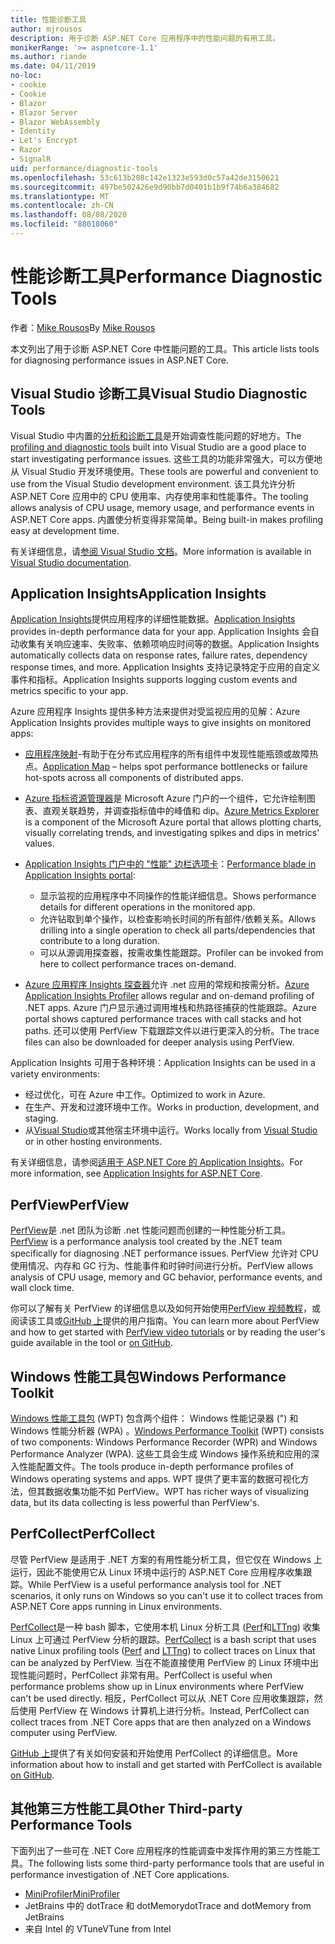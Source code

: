 ```yaml
---
title: 性能诊断工具
author: mjrousos
description: 用于诊断 ASP.NET Core 应用程序中的性能问题的有用工具。
monikerRange: '>= aspnetcore-1.1'
ms.author: riande
ms.date: 04/11/2019
no-loc:
- cookie
- Cookie
- Blazor
- Blazor Server
- Blazor WebAssembly
- Identity
- Let's Encrypt
- Razor
- SignalR
uid: performance/diagnostic-tools
ms.openlocfilehash: 53c613b208c142e1323e593d0c57a42de3150621
ms.sourcegitcommit: 497be502426e9d90bb7d0401b1b9f74b6a384682
ms.translationtype: MT
ms.contentlocale: zh-CN
ms.lasthandoff: 08/08/2020
ms.locfileid: "88018060"
---
```

# <a name="performance-diagnostic-tools"></a><span data-ttu-id="91c11-103">性能诊断工具</span><span class="sxs-lookup"><span data-stu-id="91c11-103">Performance Diagnostic Tools</span></span>

<span data-ttu-id="91c11-104">作者：[Mike Rousos](https://github.com/mjrousos)</span><span class="sxs-lookup"><span data-stu-id="91c11-104">By [Mike Rousos](https://github.com/mjrousos)</span></span>

<span data-ttu-id="91c11-105">本文列出了用于诊断 ASP.NET Core 中性能问题的工具。</span><span class="sxs-lookup"><span data-stu-id="91c11-105">This article lists tools for diagnosing performance issues in ASP.NET Core.</span></span>

## <a name="visual-studio-diagnostic-tools"></a><span data-ttu-id="91c11-106">Visual Studio 诊断工具</span><span class="sxs-lookup"><span data-stu-id="91c11-106">Visual Studio Diagnostic Tools</span></span>

<span data-ttu-id="91c11-107">Visual Studio 中内置的[分析和诊断工具](/visualstudio/profiling)是开始调查性能问题的好地方。</span><span class="sxs-lookup"><span data-stu-id="91c11-107">The [profiling and diagnostic tools](/visualstudio/profiling) built into Visual Studio are a good place to start investigating performance issues.</span></span> <span data-ttu-id="91c11-108">这些工具的功能非常强大，可以方便地从 Visual Studio 开发环境使用。</span><span class="sxs-lookup"><span data-stu-id="91c11-108">These tools are powerful and convenient to use from the Visual Studio development environment.</span></span> <span data-ttu-id="91c11-109">该工具允许分析 ASP.NET Core 应用中的 CPU 使用率、内存使用率和性能事件。</span><span class="sxs-lookup"><span data-stu-id="91c11-109">The tooling allows analysis of CPU usage, memory usage, and performance events in ASP.NET Core apps.</span></span> <span data-ttu-id="91c11-110">内置使分析变得非常简单。</span><span class="sxs-lookup"><span data-stu-id="91c11-110">Being built-in makes profiling easy at development time.</span></span>

<span data-ttu-id="91c11-111">有关详细信息，请[参阅 Visual Studio 文档](/visualstudio/profiling/profiling-overview)。</span><span class="sxs-lookup"><span data-stu-id="91c11-111">More information is available in [Visual Studio documentation](/visualstudio/profiling/profiling-overview).</span></span>

## <a name="application-insights"></a><span data-ttu-id="91c11-112">Application Insights</span><span class="sxs-lookup"><span data-stu-id="91c11-112">Application Insights</span></span>

<span data-ttu-id="91c11-113">[Application Insights](/azure/application-insights/app-insights-overview)提供应用程序的详细性能数据。</span><span class="sxs-lookup"><span data-stu-id="91c11-113">[Application Insights](/azure/application-insights/app-insights-overview) provides in-depth performance data for your app.</span></span> <span data-ttu-id="91c11-114">Application Insights 会自动收集有关响应速率、失败率、依赖项响应时间等的数据。</span><span class="sxs-lookup"><span data-stu-id="91c11-114">Application Insights automatically collects data on response rates, failure rates, dependency response times, and more.</span></span> <span data-ttu-id="91c11-115">Application Insights 支持记录特定于应用的自定义事件和指标。</span><span class="sxs-lookup"><span data-stu-id="91c11-115">Application Insights supports logging custom events and metrics specific to your app.</span></span>

<span data-ttu-id="91c11-116">Azure 应用程序 Insights 提供多种方法来提供对受监视应用的见解：</span><span class="sxs-lookup"><span data-stu-id="91c11-116">Azure Application Insights provides multiple ways to give insights on monitored apps:</span></span>

- <span data-ttu-id="91c11-117">[应用程序映射](/azure/application-insights/app-insights-app-map)-有助于在分布式应用程序的所有组件中发现性能瓶颈或故障热点。</span><span class="sxs-lookup"><span data-stu-id="91c11-117">[Application Map](/azure/application-insights/app-insights-app-map) – helps spot performance bottlenecks or failure hot-spots across all components of distributed apps.</span></span>
- <span data-ttu-id="91c11-118">[Azure 指标资源管理器](/azure/azure-monitor/platform/metrics-getting-started)是 Microsoft Azure 门户的一个组件，它允许绘制图表、直观关联趋势，并调查指标值中的峰值和 dip。</span><span class="sxs-lookup"><span data-stu-id="91c11-118">[Azure Metrics Explorer](/azure/azure-monitor/platform/metrics-getting-started) is a component of the Microsoft Azure portal that allows plotting charts, visually correlating trends, and investigating spikes and dips in metrics' values.</span></span>
- <span data-ttu-id="91c11-119">[Application Insights 门户中的 "性能" 边栏选项卡](/azure/application-insights/app-insights-tutorial-performance)：</span><span class="sxs-lookup"><span data-stu-id="91c11-119">[Performance blade in Application Insights portal](/azure/application-insights/app-insights-tutorial-performance):</span></span>

  - <span data-ttu-id="91c11-120">显示监视的应用程序中不同操作的性能详细信息。</span><span class="sxs-lookup"><span data-stu-id="91c11-120">Shows performance details for different operations in the monitored app.</span></span>
  - <span data-ttu-id="91c11-121">允许钻取到单个操作，以检查影响长时间的所有部件/依赖关系。</span><span class="sxs-lookup"><span data-stu-id="91c11-121">Allows drilling into a single operation to check all parts/dependencies that contribute to a long duration.</span></span>
  - <span data-ttu-id="91c11-122">可以从源调用探查器，按需收集性能跟踪。</span><span class="sxs-lookup"><span data-stu-id="91c11-122">Profiler can be invoked from here to collect performance traces on-demand.</span></span>

- <span data-ttu-id="91c11-123">[Azure 应用程序 Insights 探查器](/azure/azure-monitor/app/profiler)允许 .net 应用的常规和按需分析。</span><span class="sxs-lookup"><span data-stu-id="91c11-123">[Azure Application Insights Profiler](/azure/azure-monitor/app/profiler) allows regular and on-demand profiling of .NET apps.</span></span>  <span data-ttu-id="91c11-124">Azure 门户显示通过调用堆栈和热路径捕获的性能跟踪。</span><span class="sxs-lookup"><span data-stu-id="91c11-124">Azure portal shows captured performance traces with call stacks and hot paths.</span></span> <span data-ttu-id="91c11-125">还可以使用 PerfView 下载跟踪文件以进行更深入的分析。</span><span class="sxs-lookup"><span data-stu-id="91c11-125">The trace files can also be downloaded for deeper analysis using PerfView.</span></span>

<span data-ttu-id="91c11-126">Application Insights 可用于各种环境：</span><span class="sxs-lookup"><span data-stu-id="91c11-126">Application Insights can be used in a variety environments:</span></span>

- <span data-ttu-id="91c11-127">经过优化，可在 Azure 中工作。</span><span class="sxs-lookup"><span data-stu-id="91c11-127">Optimized to work in Azure.</span></span>
- <span data-ttu-id="91c11-128">在生产、开发和过渡环境中工作。</span><span class="sxs-lookup"><span data-stu-id="91c11-128">Works in production, development, and staging.</span></span>
- <span data-ttu-id="91c11-129">从[Visual Studio](/azure/application-insights/app-insights-visual-studio)或其他宿主环境中运行。</span><span class="sxs-lookup"><span data-stu-id="91c11-129">Works locally from [Visual Studio](/azure/application-insights/app-insights-visual-studio) or in other hosting environments.</span></span>

<span data-ttu-id="91c11-130">有关详细信息，请参阅[适用于 ASP.NET Core 的 Application Insights](/azure/application-insights/app-insights-asp-net-core)。</span><span class="sxs-lookup"><span data-stu-id="91c11-130">For more information, see [Application Insights for ASP.NET Core](/azure/application-insights/app-insights-asp-net-core).</span></span>

## <a name="perfview"></a><span data-ttu-id="91c11-131">PerfView</span><span class="sxs-lookup"><span data-stu-id="91c11-131">PerfView</span></span>

<span data-ttu-id="91c11-132">[PerfView](https://github.com/Microsoft/perfview)是 .net 团队为诊断 .net 性能问题而创建的一种性能分析工具。</span><span class="sxs-lookup"><span data-stu-id="91c11-132">[PerfView](https://github.com/Microsoft/perfview) is a performance analysis tool created by the .NET team specifically for diagnosing .NET performance issues.</span></span> <span data-ttu-id="91c11-133">PerfView 允许对 CPU 使用情况、内存和 GC 行为、性能事件和时钟时间进行分析。</span><span class="sxs-lookup"><span data-stu-id="91c11-133">PerfView allows analysis of CPU usage, memory and GC behavior, performance events, and wall clock time.</span></span>

<span data-ttu-id="91c11-134">你可以了解有关 PerfView 的详细信息以及如何开始使用[PerfView 视频教程](https://channel9.msdn.com/Series/PerfView-Tutorial)，或阅读该工具或[GitHub 上](https://github.com/Microsoft/perfview)提供的用户指南。</span><span class="sxs-lookup"><span data-stu-id="91c11-134">You can learn more about PerfView and how to get started with [PerfView video tutorials](https://channel9.msdn.com/Series/PerfView-Tutorial) or by reading the user's guide available in the tool or [on GitHub](https://github.com/Microsoft/perfview).</span></span>

## <a name="windows-performance-toolkit"></a><span data-ttu-id="91c11-135">Windows 性能工具包</span><span class="sxs-lookup"><span data-stu-id="91c11-135">Windows Performance Toolkit</span></span>

<span data-ttu-id="91c11-136">[Windows 性能工具包](/windows-hardware/test/wpt/) (WPT) 包含两个组件： Windows 性能记录器 (") 和 Windows 性能分析器 (WPA) 。</span><span class="sxs-lookup"><span data-stu-id="91c11-136">[Windows Performance Toolkit](/windows-hardware/test/wpt/) (WPT) consists of two components: Windows Performance Recorder (WPR) and Windows Performance Analyzer (WPA).</span></span> <span data-ttu-id="91c11-137">这些工具会生成 Windows 操作系统和应用的深入性能配置文件。</span><span class="sxs-lookup"><span data-stu-id="91c11-137">The tools produce in-depth performance profiles of Windows operating systems and apps.</span></span> <span data-ttu-id="91c11-138">WPT 提供了更丰富的数据可视化方法，但其数据收集功能不如 PerfView。</span><span class="sxs-lookup"><span data-stu-id="91c11-138">WPT has richer ways of visualizing data, but its data collecting is less powerful than PerfView's.</span></span>

## <a name="perfcollect"></a><span data-ttu-id="91c11-139">PerfCollect</span><span class="sxs-lookup"><span data-stu-id="91c11-139">PerfCollect</span></span>

<span data-ttu-id="91c11-140">尽管 PerfView 是适用于 .NET 方案的有用性能分析工具，但它仅在 Windows 上运行，因此不能使用它从 Linux 环境中运行的 ASP.NET Core 应用程序收集跟踪。</span><span class="sxs-lookup"><span data-stu-id="91c11-140">While PerfView is a useful performance analysis tool for .NET scenarios, it only runs on Windows so you can't use it to collect traces from ASP.NET Core apps running in Linux environments.</span></span>

<span data-ttu-id="91c11-141">[PerfCollect](https://github.com/dotnet/coreclr/blob/master/Documentation/project-docs/linux-performance-tracing.md)是一种 bash 脚本，它使用本机 Linux 分析工具 ([Perf](https://perf.wiki.kernel.org/index.php/Main_Page)和[LTTng](https://lttng.org/)) 收集 Linux 上可通过 PerfView 分析的跟踪。</span><span class="sxs-lookup"><span data-stu-id="91c11-141">[PerfCollect](https://github.com/dotnet/coreclr/blob/master/Documentation/project-docs/linux-performance-tracing.md) is a bash script that uses native Linux profiling tools ([Perf](https://perf.wiki.kernel.org/index.php/Main_Page) and [LTTng](https://lttng.org/)) to collect traces on Linux that can be analyzed by PerfView.</span></span> <span data-ttu-id="91c11-142">当在不能直接使用 PerfView 的 Linux 环境中出现性能问题时，PerfCollect 非常有用。</span><span class="sxs-lookup"><span data-stu-id="91c11-142">PerfCollect is useful when performance problems show up in Linux environments where PerfView can't be used directly.</span></span> <span data-ttu-id="91c11-143">相反，PerfCollect 可以从 .NET Core 应用收集跟踪，然后使用 PerfView 在 Windows 计算机上进行分析。</span><span class="sxs-lookup"><span data-stu-id="91c11-143">Instead, PerfCollect can collect traces from .NET Core apps that are then analyzed on a Windows computer using PerfView.</span></span>

<span data-ttu-id="91c11-144">[GitHub 上](https://github.com/dotnet/coreclr/blob/master/Documentation/project-docs/linux-performance-tracing.md)提供了有关如何安装和开始使用 PerfCollect 的详细信息。</span><span class="sxs-lookup"><span data-stu-id="91c11-144">More information about how to install and get started with PerfCollect is available [on GitHub](https://github.com/dotnet/coreclr/blob/master/Documentation/project-docs/linux-performance-tracing.md).</span></span>

## <a name="other-third-party-performance-tools"></a><span data-ttu-id="91c11-145">其他第三方性能工具</span><span class="sxs-lookup"><span data-stu-id="91c11-145">Other Third-party Performance Tools</span></span>

<span data-ttu-id="91c11-146">下面列出了一些可在 .NET Core 应用程序的性能调查中发挥作用的第三方性能工具。</span><span class="sxs-lookup"><span data-stu-id="91c11-146">The following lists some third-party performance tools that are useful in performance investigation of .NET Core applications.</span></span>

- [<span data-ttu-id="91c11-147">MiniProfiler</span><span class="sxs-lookup"><span data-stu-id="91c11-147">MiniProfiler</span></span>](https://miniprofiler.com/)
- <span data-ttu-id="91c11-148">JetBrains 中的 dotTrace 和 dotMemory</span><span class="sxs-lookup"><span data-stu-id="91c11-148">dotTrace and dotMemory from JetBrains</span></span>
- <span data-ttu-id="91c11-149">来自 Intel 的 VTune</span><span class="sxs-lookup"><span data-stu-id="91c11-149">VTune from Intel</span></span>
